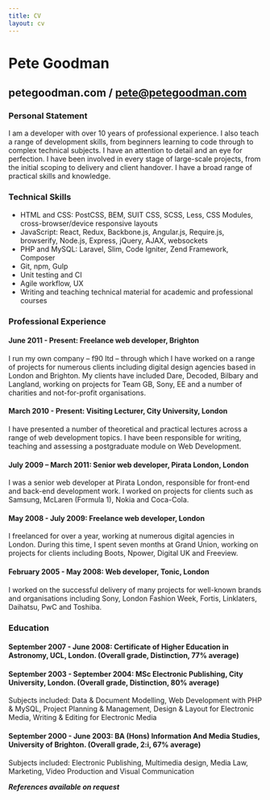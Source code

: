 ```yaml
---
title: CV
layout: cv
---
```


# Pete Goodman

## petegoodman.com / pete@petegoodman.com

### Personal Statement

I am a developer with over 10 years of professional experience. I also teach a range of development skills, from beginners learning to code through to complex technical subjects. I have an attention to detail and an eye for perfection. I have been involved in every stage of large-scale projects, from the initial scoping to delivery and client handover. I have a broad range of practical skills and knowledge.


### Technical Skills

- HTML and CSS: PostCSS, BEM, SUIT CSS, SCSS, Less, CSS Modules, cross-browser/device responsive layouts
- JavaScript: React, Redux, Backbone.js, Angular.js, Require.js, browserify, Node.js, Express, jQuery, AJAX, websockets
- PHP and MySQL: Laravel, Slim, Code Igniter, Zend Framework, Composer
- Git, npm, Gulp
- Unit testing and CI
- Agile workflow, UX
- Writing and teaching technical material for academic and professional courses


### Professional Experience

#### June 2011 - Present: Freelance web developer, Brighton

I run my own company – f90 ltd – through which I have worked on a range of projects for numerous clients including digital design agencies based in London and Brighton. My clients have included Dare, Decoded, Bilbary and Langland, working on projects for Team GB, Sony, EE and a number of charities and not-for-profit organisations.

#### March 2010 - Present: Visiting Lecturer, City University, London

I have presented a number of theoretical and practical lectures across a range of web development topics. I have been responsible for writing, teaching and assessing a postgraduate module on Web Development.

#### July 2009 – March 2011: Senior web developer, Pirata London, London

I was a senior web developer at Pirata London, responsible for front-end and back-end development work. I worked on projects for clients such as Samsung, McLaren (Formula 1), Nokia and Coca-Cola.

#### May 2008 - July 2009: Freelance web developer, London

I freelanced for over a year, working at numerous digital agencies in London. During this time, I spent seven months at Grand Union, working on projects for clients including Boots, Npower, Digital UK and Freeview.

#### February 2005 - May 2008: Web developer, Tonic, London

I worked on the successful delivery of many projects for well-known brands and organisations including Sony, London Fashion Week, Fortis, Linklaters, Daihatsu, PwC and Toshiba.


### Education

#### September 2007 - June 2008: Certificate of Higher Education in Astronomy, UCL, London. (Overall grade, Distinction, 77% average)

#### September 2003 - September 2004: MSc Electronic Publishing, City University, London. (Overall grade, Distinction, 80% average)
Subjects included: Data & Document Modelling, Web Development with PHP & MySQL, Project Planning & Management, Design & Layout for Electronic Media, Writing & Editing for Electronic Media

#### September 2000 - June 2003: BA (Hons) Information And Media Studies, University of Brighton. (Overall grade, 2:i, 67% average)
Subjects included: Electronic Publishing, Multimedia design, Media Law, Marketing, Video Production and Visual Communication

***References available on request***
